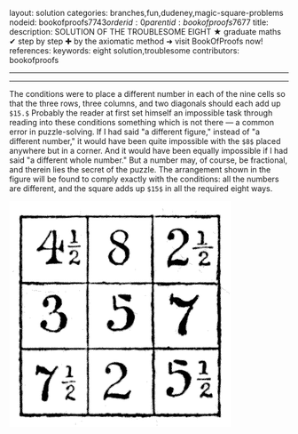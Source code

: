 layout: solution
categories: branches,fun,dudeney,magic-square-problems
nodeid: bookofproofs$7743
orderid: 0
parentid: bookofproofs$7677
title: 
description: SOLUTION OF THE TROUBLESOME EIGHT &#9733; graduate maths &#10004; step by step &#10010; by the axiomatic method &#10140; visit BookOfProofs now!
references: 
keywords: eight solution,troublesome
contributors: bookofproofs

---


---

The conditions were to place a different number in each of the nine cells so that the three rows, three columns, and two diagonals should each add up `$15.$` Probably the reader at first set himself an impossible task through reading into these conditions something which is not there — a common error in puzzle-solving. If I had said "a different figure," instead of "a different number," it would have been quite impossible with the `$8$` placed anywhere but in a corner. And it would have been equally impossible if I had said "a different whole number." But a number may, of course, be fractional, and therein lies the secret of the puzzle. The arrangement shown in the figure will be found to comply exactly with the conditions: all the numbers are different, and the square adds up `$15$` in all the required eight ways.

![a399](https://github.com/bookofproofs/bookofproofs.github.io/blob/main/_sources/_assets/images/dudeney/a399.png?raw=true)
